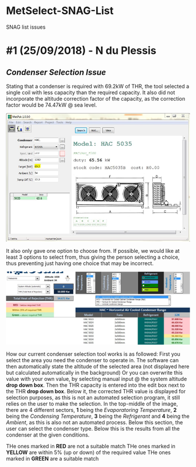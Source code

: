 # MetSelect-SNAG-List
SNAG list issues 

# #1 (25/09/2018) - N du Plessis

## **_Condenser Selection Issue_**

Stating that a condenser is required with 69.2kW of THR, the tool selected a single coil with less capacity than the required capacity.
It also did not incorporate the altitude correction factor of the capacity, as the correction factor would be 74.47kW @ sea level.

![alt text](UndersizedCondenser.JPG "Undersized Condenser Selection")

It also only gave one option to choose from.
If possible, we would like at least 3 options to select from, thus giving the person selecting a choice, thus preventing just having one choice that may be incorrect.

![alt text](RecSelector.JPG "Condenser Selection Preview")

How our current condenser selection tool works is as followed:
 First you select the area you need the condenser to operate in.
 The software can then automatically state the altitude of the selected area (not displayed here but calculated automatically in the background)
 Or you can overwrite this value with your own value, by selecting manual input @ the system altitude **drop down box**.
 Then the THR capacity is entered into the edit box next to the THR **drop down box**.
 Below it, the corrected THR value is displayed for selection purposes, as this is not an automated selection program, it still relies on the user to make the selection.
 In the top-middle of the image, there are 4 different sectors, **1** being the *Evaporatoring Temperature*, **2** being the *Condensing Temperature*, **3** being the *Refrigerant* and **4** being the *Ambient*, as this is also not an automated process.
 Below this section, the user can select the condenser type.
 Below this is the results from all the condenser at the given conditions.
 
 THe ones marked in **RED** are not a suitable match
 THe ones marked in **YELLOW** are within 5% (up or down) of the required value
 THe ones marked in **GREEN** are a suitable match
